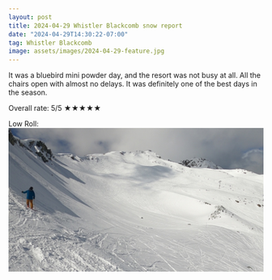 ```yaml
---
layout: post
title: 2024-04-29 Whistler Blackcomb snow report
date: "2024-04-29T14:30:22-07:00"
tag: Whistler Blackcomb
image: assets/images/2024-04-29-feature.jpg
---
```


It was a bluebird mini powder day, and the resort was not busy at all. All the chairs open with almost no delays. It was definitely one of the best days in the season.

Overall rate: 5/5 ★★★★★

Low Roll:
![](/assets/images/2024-04-29-vlcsnap-2024-05-01-16h58m33s239.jpg)
